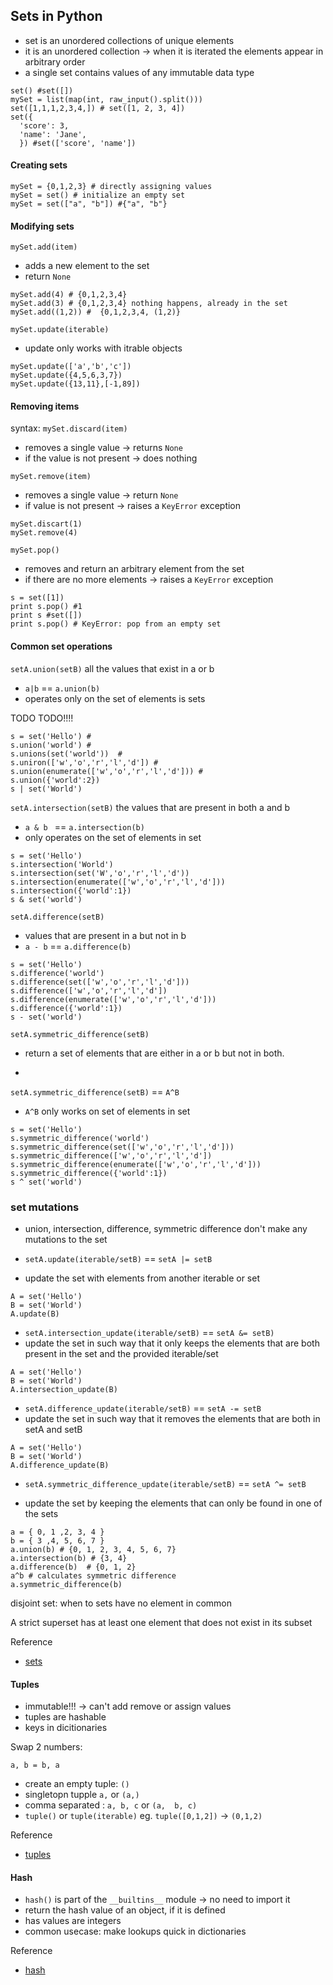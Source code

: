 ## Sets in Python

- set is an unordered collections of unique elements
- it is an unordered collection -> when it is iterated the elements appear in arbitrary order
- a single set contains values of any immutable data type

```
set() #set([])
mySet = list(map(int, raw_input().split()))
set([1,1,1,2,3,4,]) # set([1, 2, 3, 4])
set({
  'score': 3,
  'name': 'Jane',
  }) #set(['score', 'name'])
```

#### Creating sets
```
mySet = {0,1,2,3} # directly assigning values
mySet = set() # initialize an empty set
mySet = set(["a", "b"]) #{"a", "b"}
```

#### Modifying sets

```mySet.add(item)```

- adds a new element to the set
- return ```None```

```
mySet.add(4) # {0,1,2,3,4}
mySet.add(3) # {0,1,2,3,4} nothing happens, already in the set
mySet.add((1,2)) #  {0,1,2,3,4, (1,2)}
```

```mySet.update(iterable)```

- update only works with itrable objects
```
mySet.update(['a','b','c'])
mySet.update({4,5,6,3,7})
mySet.update({13,11},[-1,89])
```

#### Removing items
syntax:
```mySet.discard(item)```
- removes a single value -> returns ```None```
- if the value is not present -> does nothing

```mySet.remove(item)```
- removes a single value -> return ```None```
- if value is not present -> raises a ```KeyError``` exception

```
mySet.discart(1)
mySet.remove(4)
```

```mySet.pop()```
- removes and return an arbitrary element from the set
- if there are no more elements -> raises a ```KeyError``` exception

```
s = set([1])
print s.pop() #1
print s #set([])
print s.pop() # KeyError: pop from an empty set
```

#### Common set operations

```setA.union(setB)``` all the values that exist in a or b
- ```a|b``` == ```a.union(b)```
- operates only on the set of elements is sets


TODO TODO!!!!
```  
s = set('Hello') #
s.union('world') #
s.unions(set('world'))  #
s.uniron(['w','o','r','l','d']) #
s.union(enumerate(['w','o','r','l','d'])) #
s.union({'world':2})
s | set('World')
```

```setA.intersection(setB)``` the values that are present in both a and b
- ```a & b ``` == ```a.intersection(b)```
- only operates on the set of elements in set

```
s = set('Hello')
s.intersection('World')
s.intersection(set('W','o','r','l','d'))
s.intersection(enumerate(['w','o','r','l','d']))
s.intersection({'world':1})
s & set('world')
```


```setA.difference(setB)```
- values that are present in a but not in b
- ```a - b``` == ```a.difference(b)```
```
s = set('Hello')
s.difference('world')
s.difference(set(['w','o','r','l','d']))
s.difference(['w','o','r','l','d'])
s.difference(enumerate(['w','o','r','l','d']))
s.difference({'world':1})
s - set('world')
```
```setA.symmetric_difference(setB)```


- return a set of elements that are either in a or b but not in both.

- ```
```setA.symmetric_difference(setB)``` == ```A^B```

- ```A^B``` only works on set of elements in set

```
s = set('Hello')
s.symmetric_difference('world')
s.symmetric_difference(set(['w','o','r','l','d']))
s.symmetric_difference(['w','o','r','l','d'])
s.symmetric_difference(enumerate(['w','o','r','l','d']))
s.symmetric_difference({'world':1})
s ^ set('world')
```

### set mutations

- union, intersection, difference, symmetric difference don't make any mutations to the set

- ```setA.update(iterable/setB)``` == ```setA |= setB```
- update the set with elements from another iterable or set

```
A = set('Hello')
B = set('World')
A.update(B)
```

- ```setA.intersection_update(iterable/setB)``` == ```setA &= setB)```
- update the set in such way that it only keeps the elements that are both present in the set and the provided iterable/set

```
A = set('Hello')
B = set('World')
A.intersection_update(B)
```
- ```setA.difference_update(iterable/setB)``` == ```setA -= setB```
- update the set in such way that it removes the elements that are both in setA and setB

```
A = set('Hello')
B = set('World')
A.difference_update(B)
```
- ```setA.symmetric_difference_update(iterable/setB)``` == ```setA ^= setB```

- update the set by keeping the elements that can only be found in one of the sets

```
a = { 0, 1 ,2, 3, 4 }
b = { 3 ,4, 5, 6, 7 }
a.union(b) # {0, 1, 2, 3, 4, 5, 6, 7}
a.intersection(b) # {3, 4}
a.difference(b)  # {0, 1, 2}
a^b # calculates symmetric difference
a.symmetric_difference(b)
```

disjoint set: when to sets have no element in common

A strict superset has at least one element that does not exist in its subset

Reference
- [sets](https://www.programiz.com/python-programming/set)


#### Tuples
- immutable!!! -> can't add remove or assign values
- tuples are hashable
- keys in dicitionaries

Swap 2 numbers:
```
a, b = b, a
```
- create an empty tuple: ```()```
- singletopn tupple ```a,``` or ```(a,)```
- comma separated : ```a, b, c``` or ```(a,  b, c)```
- ```tuple()``` or ```tuple(iterable)``` eg. ```tuple([0,1,2])``` -> ```(0,1,2)```

Reference
- [tuples](https://docs.python.org/3/library/stdtypes.html?#tuple)

#### Hash
- ```hash()``` is part of the ```__builtins__``` module -> no need to import it
- return the hash value of an object, if it is defined
- has values are integers
- common usecase: make lookups quick in dictionaries

Reference
- [hash](https://docs.python.org/3/library/functions.html#hash)
